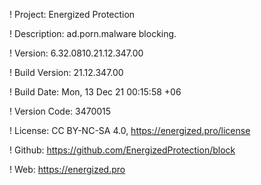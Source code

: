 ! Project: Energized Protection

! Description: ad.porn.malware blocking.

! Version: 6.32.0810.21.12.347.00

! Build Version: 21.12.347.00

! Build Date: Mon, 13 Dec 21 00:15:58 +06

! Version Code: 3470015

! License: CC BY-NC-SA 4.0, https://energized.pro/license

! Github: https://github.com/EnergizedProtection/block

! Web: https://energized.pro
